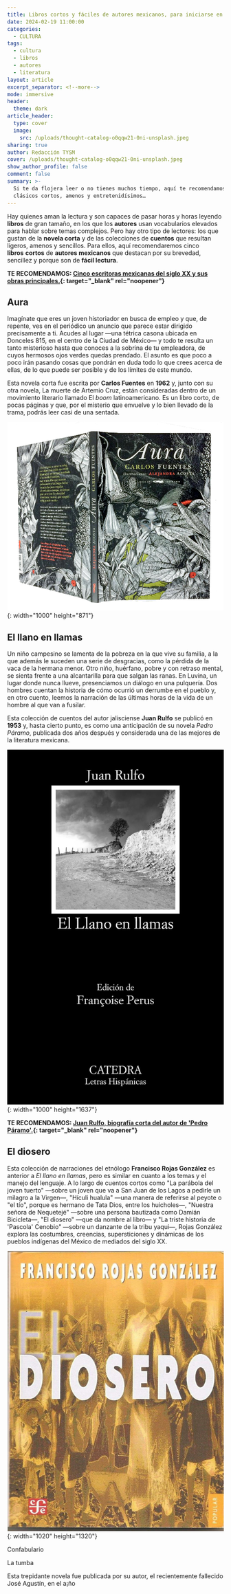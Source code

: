 ```yaml
---
title: Libros cortos y fáciles de autores mexicanos, para iniciarse en la lectura
date: 2024-02-19 11:00:00
categories:
  - CULTURA
tags:
  - cultura
  - libros
  - autores
  - literatura
layout: article
excerpt_separator: <!--more-->
mode: immersive
header:
  theme: dark
article_header:
  type: cover
  image:
    src: /uploads/thought-catalog-o0qqw21-0ni-unsplash.jpeg
sharing: true
author: Redacción TYSM
cover: /uploads/thought-catalog-o0qqw21-0ni-unsplash.jpeg
show_author_profile: false
comment: false
summary: >-
  Si te da flojera leer o no tienes muchos tiempo, aquí te recomendamos unos
  clásicos cortos, amenos y entretenidísimos…
---
```

Hay quienes aman la lectura y son capaces de pasar horas y horas leyendo **libros** de gran tamaño, en los que los **autores** usan vocabularios elevados para hablar sobre temas complejos. Pero hay otro tipo de lectores: los que gustan de la **novela corta** y de las colecciones de **cuentos** que resultan ligeros, amenos y sencillos. Para ellos, aquí recomendaremos cinco **libros**&nbsp;**cortos** de **autores mexicanos** que destacan por su brevedad, sencillez y porque son de **fácil lectura**.

**TE RECOMENDAMOS: [Cinco escritoras mexicanas del siglo XX y sus obras principales.](https://blog.tonoysumariachi.com/cultura/2022/10/05/cinco-escritoras-mexicanas-del-siglo-xx-y-sus-obras-principales.html){: target="_blank" rel="noopener"}**

## Aura

Imagínate que eres un joven historiador en busca de empleo y que, de repente, ves en el periódico un anuncio que parece estar dirigido precisamente a ti. Acudes al lugar —una tétrica casona ubicada en Donceles 815, en el centro de la Ciudad de México— y todo te resulta un tanto misterioso hasta que conoces a la sobrina de tu empleadora, de cuyos hermosos ojos verdes quedas prendado. El asunto es que poco a poco irán pasando cosas que pondrán en duda todo lo que crees acerca de ellas, de lo que puede ser posible y de los límites de este mundo.

Esta novela corta fue escrita por **Carlos Fuentes** en **1962** y, junto con su otra novela, La muerte de Artemio Cruz, están consideradas dentro de un movimiento literario llamado El *boom* latinoamericano. Es un libro corto, de pocas páginas y que, por el misterio que envuelve y lo bien llevado de la trama, podrás leer casi de una sentada.

![](/uploads/aura30333632643.jpeg){: width="1000" height="871"}

## El llano en llamas

Un niño campesino se lamenta de la pobreza en la que vive su familia, a la que además le suceden una serie de desgracias, como la pérdida de la vaca de la hermana menor. Otro niño, huérfano, pobre y con retraso mental, se sienta frente a una alcantarilla para que salgan las ranas. En Luvina, un lugar donde nunca llueve, presenciamos un diálogo en una pulquería. Dos hombres cuentan la historia de cómo ocurrió un derrumbe en el pueblo y, en otro cuento, leemos la narración de las últimas horas de la vida de un hombre al que van a fusilar.

Esta colección de cuentos del autor jalisciense **Juan Rulfo**&nbsp;se publicó en **1953** y, hasta cierto punto, es como una anticipación de su novela *Pedro Páramo*, publicada dos años después y considerada una de las mejores de la literatura mexicana.

![](/uploads/el-llano-en-llamas.jpeg){: width="1000" height="1637"}

**TE RECOMENDAMOS: [Juan Rulfo, biografía corta del autor de 'Pedro Páramo'.](https://blog.tonoysumariachi.com/cultura/2022/07/27/juan-rulfo-biografia-corta-del-autor-de-pedro-paramo.html){: target="_blank" rel="noopener"}**

## El diosero

Esta colección de narraciones del etnólogo **Francisco Rojas González** es anterior a *El llano en llamas*, pero es similar en cuanto a los temas y el manejo del lenguaje. A lo largo de cuentos cortos como "La parábola del joven tuerto" —sobre un joven que va a San Juan de los Lagos a pedirle un milagro a la Virgen—, "Hículi hualula" —una manera de referirse al peyote o "el tío", porque es hermano de Tata Dios, entre los huicholes—, "Nuestra señora de Nequetejé" —sobre una persona bautizada como Damián Bicicleta—, "El diosero" —que da nombre al libro— y "La triste historia de 'Pascola' Cenobio" —sobre un danzante de la tribu yaqui—, Rojas González explora las costumbres, creencias, supersticiones y dinámicas de los pueblos indígenas del México de mediados del siglo XX.

![](/uploads/el-diosero-imagen.jpeg){: width="1020" height="1320"}

Confabulario

La tumba

Esta trepidante novela fue publicada por su autor, el recientemente fallecido José Agustín, en el a¡ño